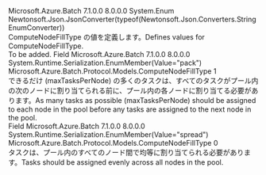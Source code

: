 <Type Name="ComputeNodeFillType" FullName="Microsoft.Azure.Batch.Protocol.Models.ComputeNodeFillType">
  <TypeSignature Language="C#" Value="public enum ComputeNodeFillType" />
  <TypeSignature Language="ILAsm" Value=".class public auto ansi sealed ComputeNodeFillType extends System.Enum" />
  <TypeSignature Language="DocId" Value="T:Microsoft.Azure.Batch.Protocol.Models.ComputeNodeFillType" />
  <TypeSignature Language="VB.NET" Value="Public Enum ComputeNodeFillType" />
  <TypeSignature Language="F#" Value="type ComputeNodeFillType = " />
  <AssemblyInfo>
    <AssemblyName>Microsoft.Azure.Batch</AssemblyName>
    <AssemblyVersion>7.1.0.0</AssemblyVersion>
    <AssemblyVersion>8.0.0.0</AssemblyVersion>
  </AssemblyInfo>
  <Base>
    <BaseTypeName>System.Enum</BaseTypeName>
  </Base>
  <Attributes>
    <Attribute>
      <AttributeName>Newtonsoft.Json.JsonConverter(typeof(Newtonsoft.Json.Converters.StringEnumConverter))</AttributeName>
    </Attribute>
  </Attributes>
  <Docs>
    <summary>
            <span data-ttu-id="78842-101">ComputeNodeFillType の値を定義します。</span><span class="sxs-lookup"><span data-stu-id="78842-101">Defines values for ComputeNodeFillType.</span></span>
            </summary>
    <remarks>To be added.</remarks>
  </Docs>
  <Members>
    <Member MemberName="Pack">
      <MemberSignature Language="C#" Value="Pack" />
      <MemberSignature Language="ILAsm" Value=".field public static literal valuetype Microsoft.Azure.Batch.Protocol.Models.ComputeNodeFillType Pack = int32(1)" />
      <MemberSignature Language="DocId" Value="F:Microsoft.Azure.Batch.Protocol.Models.ComputeNodeFillType.Pack" />
      <MemberSignature Language="VB.NET" Value="Pack" />
      <MemberSignature Language="F#" Value="Pack = 1" Usage="Microsoft.Azure.Batch.Protocol.Models.ComputeNodeFillType.Pack" />
      <MemberType>Field</MemberType>
      <AssemblyInfo>
        <AssemblyName>Microsoft.Azure.Batch</AssemblyName>
        <AssemblyVersion>7.1.0.0</AssemblyVersion>
        <AssemblyVersion>8.0.0.0</AssemblyVersion>
      </AssemblyInfo>
      <Attributes>
        <Attribute>
          <AttributeName>System.Runtime.Serialization.EnumMember(Value="pack")</AttributeName>
        </Attribute>
      </Attributes>
      <ReturnValue>
        <ReturnType>Microsoft.Azure.Batch.Protocol.Models.ComputeNodeFillType</ReturnType>
      </ReturnValue>
      <MemberValue>1</MemberValue>
      <Docs>
        <summary>
            <span data-ttu-id="78842-102">できるだけ (maxTasksPerNode) の多くのタスクは、すべてのタスクがプール内の次のノードに割り当てられる前に、プール内の各ノードに割り当てる必要があります。</span><span class="sxs-lookup"><span data-stu-id="78842-102">As many tasks as possible (maxTasksPerNode) should be assigned to each node in the pool before any tasks are assigned to the next node in the pool.</span></span>
            </summary>
      </Docs>
    </Member>
    <Member MemberName="Spread">
      <MemberSignature Language="C#" Value="Spread" />
      <MemberSignature Language="ILAsm" Value=".field public static literal valuetype Microsoft.Azure.Batch.Protocol.Models.ComputeNodeFillType Spread = int32(0)" />
      <MemberSignature Language="DocId" Value="F:Microsoft.Azure.Batch.Protocol.Models.ComputeNodeFillType.Spread" />
      <MemberSignature Language="VB.NET" Value="Spread" />
      <MemberSignature Language="F#" Value="Spread = 0" Usage="Microsoft.Azure.Batch.Protocol.Models.ComputeNodeFillType.Spread" />
      <MemberType>Field</MemberType>
      <AssemblyInfo>
        <AssemblyName>Microsoft.Azure.Batch</AssemblyName>
        <AssemblyVersion>7.1.0.0</AssemblyVersion>
        <AssemblyVersion>8.0.0.0</AssemblyVersion>
      </AssemblyInfo>
      <Attributes>
        <Attribute>
          <AttributeName>System.Runtime.Serialization.EnumMember(Value="spread")</AttributeName>
        </Attribute>
      </Attributes>
      <ReturnValue>
        <ReturnType>Microsoft.Azure.Batch.Protocol.Models.ComputeNodeFillType</ReturnType>
      </ReturnValue>
      <MemberValue>0</MemberValue>
      <Docs>
        <summary>
            <span data-ttu-id="78842-103">タスクは、プール内のすべてのノード間で均等に割り当てられる必要があります。</span><span class="sxs-lookup"><span data-stu-id="78842-103">Tasks should be assigned evenly across all nodes in the pool.</span></span>
            </summary>
      </Docs>
    </Member>
  </Members>
</Type>